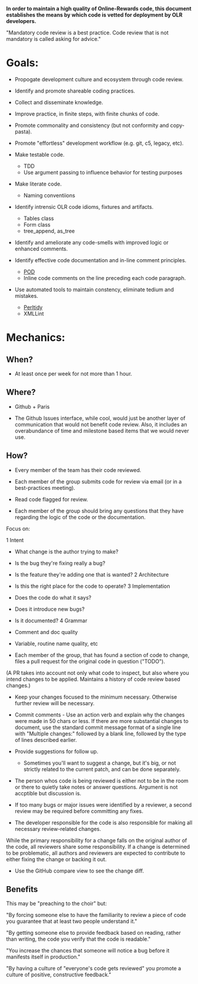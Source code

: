 **In order to maintain a high quality of Online-Rewards code, this document
establishes the means by which code is vetted for deployment by OLR developers.**

"Mandatory code review is a best practice.  Code review that is not mandatory is called asking for advice."

Goals:
======

* Propogate development culture and ecosystem through code review.

* Identify and promote shareable coding practices.

* Collect and disseminate knowledge.

* Improve practice, in finite steps, with finite chunks of code.

* Promote commonality and consistency (but not conformity and copy-pasta).

* Promote "effortless" development workflow (e.g. git, c5, legacy, etc).

* Make testable code.
  * TDD
  * Use argument passing to influence behavior for testing purposes

* Make literate code.
  * Naming conventiions

* Identify intrensic OLR code idioms, fixtures and artifacts.
  * Tables class
  * Form class
  * tree_append, as_tree

* Identify and ameliorate any code-smells with improved logic or enhanced
comments.

* Identify effective code documentation and in-line comment principles.
  * [POD](https://github.com/Whapps/best-practices/blob/master/perl-style/Pod_Coverage.md "POD coverage")
  * Inline code comments on the line preceding each code paragraph.

* Use automated tools to maintain constency, eliminate tedium and mistakes.
  * [Perltidy](https://github.com/Whapps/best-practices/tree/master/perl-style#perltidy/ "Perltidy")
  * XMLLint

Mechanics:
==========

When?
-----

* At least once per week for not more than 1 hour.

Where?
------

* Github + Paris

* The Github Issues interface, while cool, would just be another layer of
communication that would not benefit code review.  Also, it includes an
overabundance of time and milestone based items that we would never use.

How?
----

* Every member of the team has their code reviewed.

* Each member of the group submits code for review via email (or in a
best-practices meeting).

* Read code flagged for review.

* Each member of the group should bring any questions that they have regarding
the logic of the code or the documentation.

Focus on:

1 Intent
  * What change is the author trying to make?
  * Is the bug they're fixing really a bug?
  * Is the feature they're adding one that is wanted?
2 Architecture
  * Is this the right place for the code to operate?
3 Implementation
  * Does the code do what it says?
  * Does it introduce new bugs?
  * Is it documented?
4 Grammar
  * Comment and doc quality
  * Variable, routine name quality, etc

* Each member of the group, that has found a section of code to change, files a
pull request for the original code in question ("TODO").

(A PR takes into account not only what code to inspect, but also where you
intend changes to be applied.  Maintains a history of code review based
changes.)

* Keep your changes focused to the minimum necessary.  Otherwise further review
will be necessary.

* Commit comments - Use an action verb and explain why the changes were made in 50
chars or less.  If there are more substantial changes to document, use the
standard commit message format of a single line with "Multiple changes:" followed
by a blank line, followed by the type of lines described earlier.

* Provide suggestions for follow up.
  * Sometimes you'll want to suggest a change, but it's big, or not strictly
    related to the current patch, and can be done separately.

* The person whos code is being reviewed is either not to be in the room or
there to quietly take notes or answer questions.  Argument is not accptible but
discussion is.

* If too many bugs or major issues were identified by a reviewer, a second
review may be required before committing any fixes.

* The developer responsible for the code is also responsible for making all
necessary review-related changes.

While the primary responsibility for a change falls on the original author of
the code, all reviewers share some responsibility.  If a change is determined to
be problematic, all authors and reviewers are expected to contribute to either
fixing the change or backing it out.

* Use the GitHub compare view to see the change diff.

Benefits
--------

This may be "preaching to the choir" but:

"By forcing someone else to have the familiarity to review a piece of code you guarantee that at least two people understand it."

"By getting someone else to provide feedback based on reading, rather than writing, the code you verify that the code is readable."

"You increase the chances that someone will notice a bug before it manifests itself in production."

"By having a culture of "everyone's code gets reviewed" you promote a culture of positive, constructive feedback."
